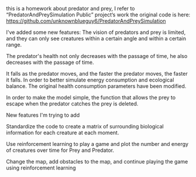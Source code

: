 
this is a homework about predator and prey, I refer to “PredatorAndPreySimulation
Public” project‘s work
the original code is here: https://github.com/unknownblueguy6/PredatorAndPreySimulation



I've added some new features:
The vision of predators and prey is limited, and they can only see creatures within a certain angle and within a certain range.

The predator's health not only decreases with the passage of time, he also decreases with the passage of time.

It falls as the predator moves, and the faster the predator moves, the faster it falls. In order to better simulate energy consumption and ecological balance. The original health consumption parameters have been modified.

In order to make the model simple, the function that allows the prey to escape when the predator catches the prey is deleted.



New features I'm trying to add

Standardize the code to create a matrix of surrounding biological information for each creature at each moment.

Use reinforcement learning to play a game and plot the number and energy of creatures over time for Prey and Predator.

Change the map, add obstacles to the map, and continue playing the game using reinforcement learning
